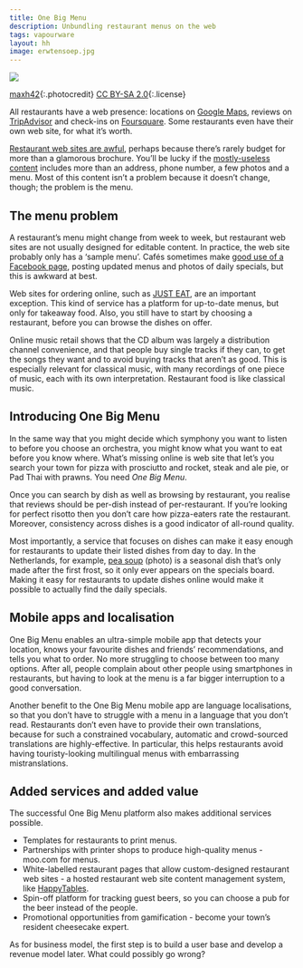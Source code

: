 ```yaml
---
title: One Big Menu
description: Unbundling restaurant menus on the web
tags: vapourware
layout: hh
image: erwtensoep.jpg
---
```


![](erwtensoep.jpg)

[maxh42](https://www.flickr.com/photos/maxh42/14659258634){:.photocredit}
[CC BY-SA 2.0](https://creativecommons.org/licenses/by-sa/2.0/){:.license}

All restaurants have a web presence: locations on [Google Maps](https://www.google.com/maps), reviews on [TripAdvisor](http://www.tripadvisor.com/) and check-ins on [Foursquare](https://foursquare.com/). Some restaurants even have their own web site, for what it’s worth.

[Restaurant web sites are awful](http://www.juliansanchez.com/2010/12/27/why-are-restaurant-web-sites-so-bad/), perhaps because there’s rarely budget for more than a glamorous brochure. You’ll be lucky if the [mostly-useless content](http://neversaidaboutrestaurantwebsites.tumblr.com/) includes more than an address, phone number, a few photos and a menu. Most of this content isn’t a problem because it doesn’t change, though; the problem is the menu.


## The menu problem

A restaurant’s menu might change from week to week, but restaurant web sites are not usually designed for editable content. In practice, the web site probably only has a ‘sample menu’. Cafés sometimes make [good use of a Facebook page](https://www.facebook.com/UrbanEspressoBar), posting updated menus and photos of daily specials, but this is awkward at best.

Web sites for ordering online, such as [JUST EAT](http://www.just-eat.co.uk/), are an important exception. This kind of service has a platform for up-to-date menus, but only for takeaway food. Also, you still have to start by choosing a restaurant, before you can browse the dishes on offer.

Online music retail shows that the CD album was largely a distribution channel convenience, and that people buy single tracks if they can, to get the songs they want and to avoid buying tracks that aren’t as good. This is especially relevant for classical music, with many recordings of one piece of music, each with its own interpretation. Restaurant food is like classical music.

## Introducing One Big Menu

In the same way that you might decide which symphony you want to listen to before you choose an orchestra, you might know what you want to eat before you know where. What’s missing online is web site that let’s you search your town for pizza with prosciutto and rocket, steak and ale pie, or Pad Thai with prawns. You need _One Big Menu_.

Once you can search by dish as well as browsing by restaurant, you realise that reviews should be per-dish instead of per-restaurant. If you’re looking for perfect risotto then you don’t care how pizza-eaters rate the restaurant. Moreover, consistency across dishes is a good indicator of all-round quality.

Most importantly, a service that focuses on dishes can make it easy enough for restaurants to update their listed dishes from day to day. In the Netherlands, for example, [pea soup](http://en.wikipedia.org/wiki/Pea_soup#Netherlands) (photo) is a seasonal dish that’s only made after the first frost, so it only ever appears on the specials board. Making it easy for restaurants to update dishes online would make it possible to actually find the daily specials.


## Mobile apps and localisation

One Big Menu enables an ultra-simple mobile app that detects your location, knows your favourite dishes and friends’ recommendations, and tells you what to order. No more struggling to choose between too many options. After all, people complain about other people using smartphones in restaurants, but having to look at the menu is a far bigger interruption to a good conversation.

Another benefit to the One Big Menu mobile app are language localisations, so that you don’t have to struggle with a menu in a language that you don’t read. Restaurants don’t even have to provide their own translations, because for such a constrained vocabulary, automatic and crowd-sourced translations are highly-effective. In particular, this helps restaurants avoid having touristy-looking multilingual menus with embarrassing mistranslations.


## Added services and added value

The successful One Big Menu platform also makes additional services possible.

* Templates for restaurants to print menus.
* Partnerships with printer shops to produce high-quality menus - moo.com for menus.
* White-labelled restaurant pages that allow custom-designed restaurant web sites - a hosted restaurant web site content management system, like [HappyTables](http://www.happytables.com/).
* Spin-off platform for tracking guest beers, so you can choose a pub for the beer instead of the people.
* Promotional opportunities from gamification - become your town’s resident cheesecake expert.

As for business model, the first step is to build a user base and develop a revenue model later. What could possibly go wrong?
